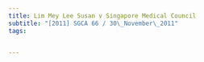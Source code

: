 ```yaml
---
title: Lim Mey Lee Susan v Singapore Medical Council 
subtitle: "[2011] SGCA 66 / 30\_November\_2011"
tags:


---
```


